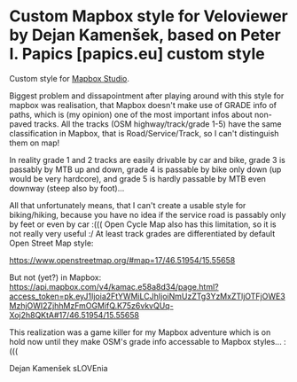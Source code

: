 # Custom Mapbox style for Veloviewer by Dejan Kamenšek, based on Peter I. Papics [papics.eu] custom style

Custom style for [Mapbox Studio](https://github.com/mapbox/mapbox-studio).

Biggest problem and dissapointment after playing around with this style for mapbox was realisation, that Mapbox doesn't make use of GRADE info of paths, which is (my opinion) one of the most important infos about non-paved tracks.
All the tracks (OSM highway/track/grade 1-5) have the same classification in Mapbox, that is Road/Service/Track, so I can't distinguish them on map!

In reality grade 1 and 2 tracks are easily drivable by car and bike, grade 3 is passably by MTB up and down, grade 4 is passable by bike only down (up would be very hardcore), and grade 5 is hardly passable by MTB even downway (steep also by foot)...

All that unfortunately means, that I can't create a usable style for biking/hiking, because you have no idea if the service road is passably only by feet or even by car :(((  Open Cycle Map also has this limitation, so it is not really very useful :/
At least track grades are differentiated by default Open Street Map style:

https://www.openstreetmap.org/#map=17/46.51954/15.55658

But not (yet?) in Mapbox:
https://api.mapbox.com/v4/kamac.e58a8d34/page.html?access_token=pk.eyJ1Ijoia2FtYWMiLCJhIjoiNmUzZTg3YzMxZTljOTFjOWE3MzhjOWI2ZjhhMzFmOGMifQ.K75z6vkvQUq-Xoj2h8QKtA#17/46.51954/15.55658

This realization was a game killer for my Mapbox adventure which is on hold now until they make OSM's grade info accessable to Mapbox styles... :(((

Dejan Kamenšek
sLOVEnia
